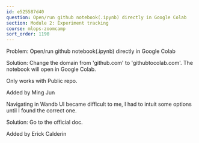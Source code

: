 ```yaml
---
id: e525587d40
question: Open/run github notebook(.ipynb) directly in Google Colab
section: Module 2: Experiment tracking
course: mlops-zoomcamp
sort_order: 1190
---
```


Problem: Open/run github notebook(.ipynb) directly in Google Colab

Solution: Change the domain from 'github.com' to 'githubtocolab.com'. The notebook will open in Google Colab.

Only works with Public repo.

Added by Ming Jun

Navigating in Wandb UI became difficult to me, I had to intuit some options until I found the correct one.

Solution: Go to the official doc.

Added by Erick Calderin

